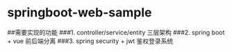 # springboot-web-sample

##需要实现的功能
###1. controller/service/entity 三层架构
###2. spring boot + vue 前后端分离
###3. spring security + jwt 鉴权登录系统
